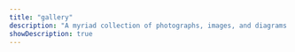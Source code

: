```yaml
---
title: "gallery"
description: "A myriad collection of photographs, images, and diagrams."
showDescription: true
---
```

